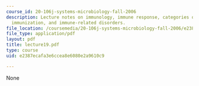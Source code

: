 ```yaml
---
course_id: 20-106j-systems-microbiology-fall-2006
description: Lecture notes on immunology, immune response, categories of immunity,
  immunization, and immune-related disorders.
file_location: /coursemedia/20-106j-systems-microbiology-fall-2006/e2387ecafa3e6ccea8e6080e2a9610c9_lecture19.pdf
file_type: application/pdf
layout: pdf
title: lecture19.pdf
type: course
uid: e2387ecafa3e6ccea8e6080e2a9610c9

---
```

None